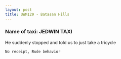 ```yaml
---
layout: post
title: UWM129 - Batasan Hills
---
```


### Name of taxi: JEDWIN TAXI

He suddenly stopped and told us to just take a tricycle 

```No receipt, Rude behavior```
